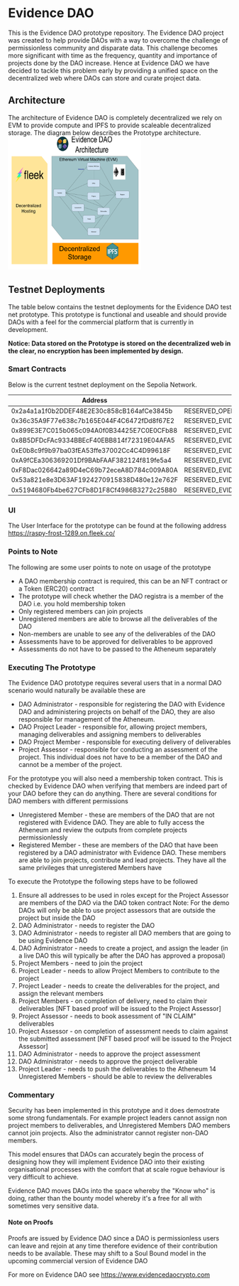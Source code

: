 # Evidence DAO
This is the Evidence DAO prototype repository. The Evidence DAO project was created to help provide DAOs with a way to overcome 
the challenge of permissionless community and disparate data. This challenge becomes more significant with time as the frequency, 
quantity and importance of projects done by the DAO increase. Hence at Evidence DAO we have decided to tackle this problem early by 
providing a unified space on the decentralized web where DAOs can store and curate project data. 

## Architecture 
The architecture of Evidence DAO is completely decentralized we rely on EVM to provide compute and IPFS to provide scaleable decentralized storage. The diagram below describes the Prototype architecture. <br/>
<img src="https://github.com/cryptotwilight/evidenceDAO/blob/e871004b6cf41cd62693625c80281258607ab0d2/media/Evidence%20DA%20Architecture.png" width=300 height=300>

## Testnet Deployments 
The table below contains the testnet deployments for the Evidence DAO test net prototype. This prototype is functional and useable 
and should provide DAOs with a feel for the commercial platform that is currently in development. 

**Notice: Data stored on the Prototype is stored on the decentralized web in the clear, no encryption has been implemented by design.**
### Smart Contracts
Below is the current testnet deployment on the Sepolia Network. 

|**Address** 							   | **Contract** 								  | **Version**|
|------------------------------------------|----------------------------------------------|------------|
|0x2a4a1a1f0b2DDEF48E2E30c858cB164afCe3845b|RESERVED_OPEN_REGISTER_LITE					  |1	   	   |
|0x36c35A9F77e638c7b165E044F4C6472fDd8f67E2|RESERVED_EVIDENCE_PROOF_NFT_FACTORY			  |2	       |
|0x899E3E7C015b065c094A0f0B34425E7C0E0CFb88|RESERVED_EVIDENCE_DAO_REWARDED_PRODUCT_FACTORY|3	       |
|0x8B5DFDcFAc9334BBEcF40EBB814f72319E04AFA5|RESERVED_EVIDENCE_DAO_DELIVERABLE_FACTORY	  |1	       |
|0xE0b8c9f9b97ba03fEA53ffe37002Cc4C4D99618F|RESERVED_EVIDENCE_DAO_PROJECT_FACTORY		  |2	       |
|0xA9fCEa306369201Df9BAbFAAF382124f819fe5a4|RESERVED_EVIDENCE_DAO_FACTORY				  |1	       |
|0xF8Dac026642a89D4eC69b72eceA8D784c009A80A|RESERVED_EVIDENCE_DAO_ATHENEUM_FACTORY		  |3	       |
|0x53a821e8e3D63AF1924270915838D480e12e762F|RESERVED_EVIDENCE_DAO_CORE					  |2	       |
|0x5194680Fb4be627CFb8D1F8Cf4986B3272c25B80|RESERVED_EVIDENCE_DAO_GLOBAL_ADMINISTRATOR	  |0	       |


### UI 
The User Interface for the prototype can be found at the following address <br/>
https://raspy-frost-1289.on.fleek.co/


### Points to Note 
The following are some user points to note on usage of the prototype
* A DAO membership contract is required, this can be an NFT contract or a Token (ERC20) contract 
* The prototype will check whether the DAO registra is a member of the DAO i.e. you hold membership token 
* Only registered members can join projects 
* Unregistered members are able to browse all the deliverables of the DAO 
* Non-members are unable to see any of the deliverables of the DAO 
* Assessments have to be approved for deliverables to be approved 
* Assessments do not have to be passed to the Atheneum separately 

### Executing The Prototype
The Evidence DAO prototype requires several users that in a normal DAO scenario would naturally be available these are 
* DAO Administrator - responsible for registering the DAO with Evidence DAO and administering projects on behalf of the DAO, they are also responsible for management of the Atheneum. 
* DAO Project Leader - responsible for, allowing project members, managing deliverables and assigning members to deliverables
* DAO Project Member - responsible for executing delivery of deliverables 
* Project Assessor - responsible for conducting an assessment of the project. This individual does not have to be a member of the DAO and cannot be a member of the project. 

For the prototype you will also need a membership token contract. This is checked by Evidence DAO when verifying that members are indeed part of your DAO before they can do anything. There are several conditions for DAO members with different permissions 
* Unregistered Member - these are members of the DAO that are not registered with Evidence DAO. They are able to fully access the Atheneum and review the outputs from complete projects permissionlessly 
* Registered Member - these are members of the DAO that have been registered by a DAO administrator with Evidence DAO. These members are able to join projects, contribute and lead projects. They have all the same privileges that unregistered Members have 

To execute the Prototype the following steps have to be followed 

1. Ensure all addresses to be used in roles except for the Project Assessor are members of the DAO via the DAO token contract
Note: For the demo DAOs will only be able to use project assessors that are outside the project but inside the DAO  
2. DAO Administrator - needs to register the DAO 
3. DAO Administrator - needs to register all DAO members that are going to be using Evidence DAO 
4. DAO Administrator - needs to create a project, and assign the leader (in a live DAO this will typically be after the DAO has approved a proposal)
5. Project Members   - need to join the project 
6. Project Leader - needs to allow Project Members to contribute to the project 
7. Project Leader - needs to create the deliverables for the project, and assign the relevant members 
8. Project Members - on completion of delivery, need to claim their deliverables [NFT based proof will be issued to the Project Assessor]
9. Project Assessor - needs to book assessment of "IN CLAIM" deliverables 
10. Project Assessor - on completion of assessment needs to claim against the submitted assessment [NFT based proof will be issued to the Project Assessor]
11. DAO Administrator - needs to approve the project assessment 
12. DAO Administrator - needs to approve the project deliverable 
13. Project Leader - needs to push the deliverables to the Atheneum 
14 Unregistered Members - should be able to review the deliverables 

### Commentary 
Security has been implemented in this prototype and it does demostrate some strong fundamentals. For example project leaders cannot assign non project members to deliverables, and Unregistered Members DAO members cannot join projects. Also the administrator cannot register non-DAO members. 

This model ensures that DAOs can accurately begin the process of designing how they will implement Evidence DAO into their existing organisational processes with the comfort that at scale rogue behaviour is very difficult to achieve. 

Evidence DAO moves DAOs into the space whereby the "Know who" is doing, rather than the bounty model whereby it's a free for all with sometimes very sensitive data. 

#### Note on Proofs 
Proofs are issued by Evidence DAO since a DAO is permissionless users can leave and rejoin at any time therefore evidence of their contribution needs to be available. These may shift to a Soul Bound model in the upcoming commercial version of Evidence DAO  

For more on Evidence DAO see
https://www.evidencedaocrypto.com
